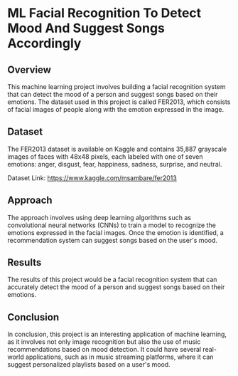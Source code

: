# ML Facial Recognition To Detect Mood And Suggest Songs Accordingly

## Overview
This machine learning project involves building a facial recognition system that can detect the mood of a person and suggest songs based on their emotions. The dataset used in this project is called FER2013, which consists of facial images of people along with the emotion expressed in the image.

## Dataset
The FER2013 dataset is available on Kaggle and contains 35,887 grayscale images of faces with 48x48 pixels, each labeled with one of seven emotions: anger, disgust, fear, happiness, sadness, surprise, and neutral.

Dataset Link: https://www.kaggle.com/msambare/fer2013


## Approach
The approach involves using deep learning algorithms such as convolutional neural networks (CNNs) to train a model to recognize the emotions expressed in the facial images. Once the emotion is identified, a recommendation system can suggest songs based on the user's mood.

## Results
The results of this project would be a facial recognition system that can accurately detect the mood of a person and suggest songs based on their emotions.

## Conclusion
In conclusion, this project is an interesting application of machine learning, as it involves not only image recognition but also the use of music recommendations based on mood detection. It could have several real-world applications, such as in music streaming platforms, where it can suggest personalized playlists based on a user's mood.



